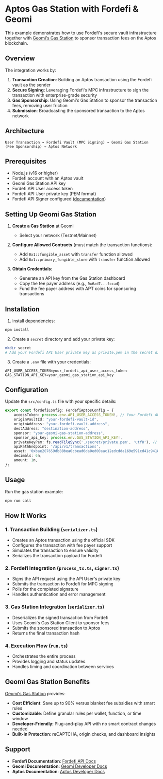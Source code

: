 # Aptos Gas Station with Fordefi & Geomi

This example demonstrates how to use Fordefi's secure vault infrastructure together with [Geomi's Gas Station](https://geomi.dev/) to sponsor transaction fees on the Aptos blockchain.

## Overview

The integration works by:
1. **Transaction Creation**: Building an Aptos transaction using the Fordefi vault as the sender
2. **Secure Signing**: Leveraging Fordefi's MPC infrastructure to sign the transaction with enterprise-grade security
3. **Gas Sponsorship**: Using Geomi's Gas Station to sponsor the transaction fees, removing user friction
4. **Submission**: Broadcasting the sponsored transaction to the Aptos network

## Architecture

```
User Transaction → Fordefi Vault (MPC Signing) → Geomi Gas Station (Fee Sponsorship) → Aptos Network
```

## Prerequisites

- Node.js (v16 or higher)
- Fordefi account with an Aptos vault
- Geomi Gas Station API key
- Fordefi API User access token
- Fordefi API User private key (PEM format)
- Fordefi API Signer configured ([documentation](https://docs.fordefi.com/developers/program-overview))

## Setting Up Geomi Gas Station

1. **Create a Gas Station** at [Geomi](https://geomi.dev/)
   - Select your network (Testnet/Mainnet)

2. **Configure Allowed Contracts** (must match the transaction functions):
   - Add `0x1::fungible_asset` with `transfer` function allowed
   - Add `0x1::primary_fungible_store` with `transfer` function allowed
   
3. **Obtain Credentials**:
   - Generate an API key from the Gas Station dashboard
   - Copy the fee payer address (e.g., `0x6ad7...fccad`)
   - Fund the fee payer address with APT coins for sponsoring transactions

## Installation

1. Install dependencies:
```bash
npm install
```

2. Create a `secret` directory and add your private key:
```bash
mkdir secret
# Add your Fordefi API User private key as private.pem in the secret directory
```

3. Create a `.env` file with your credentials:
```env
API_USER_ACCESS_TOKEN=your_fordefi_api_user_access_token
GAS_STATION_API_KEY=your_geomi_gas_station_api_key
```

## Configuration

Update the `src/config.ts` file with your specific details:

```typescript
export const fordefiConfig: FordefiAptosConfig = {
    accessToken: process.env.API_USER_ACCESS_TOKEN!, // Your Fordefi API User access token
    originVaultId: "your-fordefi-vault-id",
    originAddress: "your-fordefi-vault-address", 
    destAddress: "destination-address",
    sponsor: "your-geomi-gas-station-address",
    sponsor_api_key: process.env.GAS_STATION_API_KEY!,
    privateKeyPem: fs.readFileSync('./secret/private.pem', 'utf8'), // Your Fordefi API User private key
    apiPathEndpoint: '/api/v1/transactions',
    asset: '0xbae207659db88bea0cbead6da0ed00aac12edcdda169e591cd41c94180b46f3b', // Mainnet USDC
    decimals: 6n,
    amount: 1n,
};
```

## Usage

Run the gas station example:

```bash
npm run call
```

## How It Works

### 1. Transaction Building (`serializer.ts`)
- Creates an Aptos transaction using the official SDK
- Configures the transaction with fee payer support
- Simulates the transaction to ensure validity
- Serializes the transaction payload for Fordefi

### 2. Fordefi Integration (`process_tx.ts`, `signer.ts`)
- Signs the API request using the API User's private key
- Submits the transaction to Fordefi for MPC signing
- Polls for the completed signature
- Handles authentication and error management

### 3. Gas Station Integration (`serializer.ts`)
- Deserializes the signed transaction from Fordefi
- Uses Geomi's Gas Station Client to sponsor fees
- Submits the sponsored transaction to Aptos
- Returns the final transaction hash

### 4. Execution Flow (`run.ts`)
- Orchestrates the entire process
- Provides logging and status updates
- Handles timing and coordination between services

## Geomi Gas Station Benefits

[Geomi's Gas Station](https://geomi.dev/) provides:
- **Cost Efficient**: Save up to 90% versus blanket fee subsidies with smart rules
- **Customizable**: Define granular rules per wallet, function, or time window
- **Developer-Friendly**: Plug-and-play API with no smart contract changes needed
- **Built-in Protection**: reCAPTCHA, origin checks, and dashboard insights

## Support

- **Fordefi Documentation**: [Fordefi API Docs](https://docs.fordefi.com/developers/program-overview)
- **Geomi Documentation**: [Geomi Developer Docs](https://geomi.dev/)
- **Aptos Documentation**: [Aptos Developer Docs](https://aptos.dev/)
